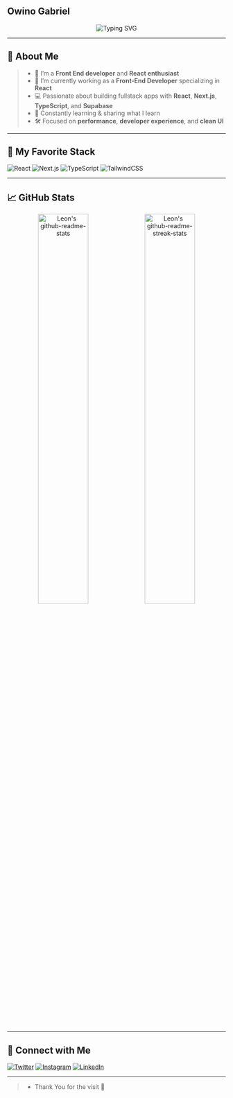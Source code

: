 ## Owino Gabriel
<div align="center">
<img src="https://readme-typing-svg.herokuapp.com?font=Fira+Code&weight=600&pause=1000&center=true&width=440&height=55&lines=Software+Developer+%7C+Front+End+Dev;Fullstack+Dev+%7C+React+Enthusiast" alt="Typing SVG" /></div>

---

## 🚀 About Me

>- 🎥 I’m a **Front End developer** and **React enthusiast**
>- 🔧 I’m currently working as a **Front-End Developer** specializing in **React**
>- 💻 Passionate about building fullstack apps with **React**, **Next.js**, **TypeScript**, and **Supabase**
>- 🧠 Constantly learning & sharing what I learn
>- 🛠️ Focused on **performance**, **developer experience**, and **clean UI**

---

## 🧠 My Favorite Stack

![React](https://img.shields.io/badge/-React-61DAFB?style=for-the-badge&logo=react&logoColor=black)
![Next.js](https://img.shields.io/badge/-Next.js-000000?style=for-the-badge&logo=nextdotjs)
![TypeScript](https://img.shields.io/badge/-TypeScript-3178C6?style=for-the-badge&logo=typescript)
![TailwindCSS](https://img.shields.io/badge/-Tailwind-06B6D4?style=for-the-badge&logo=tailwindcss)

---

## 📈 GitHub Stats

<div align="center">
    <img src="https://github-readme-stats-kv.vercel.app/api?username=owinogabriel&theme=github_dark&show_icons=true&count_private=true&hide_border=true"  width="48%" alt="Leon's github-readme-stats"/>
  <img src="https://github-readme-streak-stats-kv.vercel.app?user=owinogabriel&theme=tokyonight_duo&hide_border=true" width="48%" alt="Leon's github-readme-streak-stats"/></div>

---

## 🤝 Connect with Me

[![Twitter](https://img.shields.io/badge/-Twitter-1DA1F2?style=flat&logo=twitter&logoColor=white)](https://twitter.com/LyonGabrie24988)
[![Instagram](https://img.shields.io/badge/-Instagram-E4405F?style=flat&logo=instagram&logoColor=white)](https://instagram.com/its.leon.__)
[![LinkedIn](https://img.shields.io/badge/-LinkedIn-0077B5?style=flat&logo=linkedin&logoColor=white)](https://linkedin.com/in/leon-gabriel-82655b308)

---

>- Thank You for the visit 🚀

